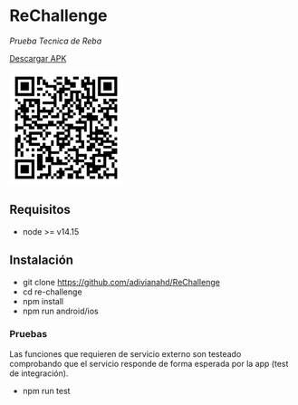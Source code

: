 # ReChallenge

_Prueba Tecnica de Reba_

[Descargar APK](https://github.com/adivianahd/ReChallenge/blob/main/re-challenge.apk?raw=true)

<img src="./qr-code.png" width="200" height="200" />

## Requisitos

- node >= v14.15

## Instalación

- git clone https://github.com/adivianahd/ReChallenge
- cd re-challenge
- npm install
- npm run android/ios

### Pruebas

Las funciones que requieren de servicio externo son testeado comprobando que el servicio responde de forma esperada por la app (test de integración).

- npm run test
